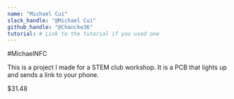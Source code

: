 ```yaml
---
name: "Michael Cui"
slack_handle: "@Michael Cui"
github_handle: "@Chancke36"
tutorial: # Link to the tutorial if you used one
---
```


#MichaelNFC

<!-- Describe your board in 2-3 sentences. What are you making? What will it do? -->

This is a project I made for a STEM club workshop. It is a PCB that lights up and sends a link to your phone.

<!-- How much is it going to cost? -->

$31.48

<!-- Tell us a little bit about your design process. What were some challenges? What helped? ***Totally optional*** -->
